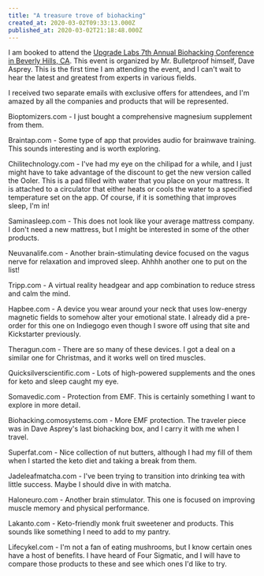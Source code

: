 ```yaml
---
title: "A treasure trove of biohacking"
created_at: 2020-03-02T09:33:13.000Z
published_at: 2020-03-02T21:18:48.000Z
---
```

I am booked to attend the [Upgrade Labs 7th Annual Biohacking Conference in Beverly Hills, CA](https://xp2020.upgradelabs.com/home?utm_source=google&utm_medium=ppc&utm_campaign=8675505752&utm_content=418079522115&utm_term=biohacking%20conference). This event is organized by Mr. Bulletproof himself, Dave Asprey. This is the first time I am attending the event, and I can't wait to hear the latest and greatest from experts in various fields.

I received two separate emails with exclusive offers for attendees, and I'm amazed by all the companies and products that will be represented.

Bioptomizers.com - I just bought a comprehensive magnesium supplement from them.

Braintap.com - Some type of app that provides audio for brainwave training. This sounds interesting and is worth exploring.

Chilitechnology.com - I've had my eye on the chilipad for a while, and I just might have to take advantage of the discount to get the new version called the Ooler. This is a pad filled with water that you place on your mattress. It is attached to a circulator that either heats or cools the water to a specified temperature set on the app. Of course, if it is something that improves sleep, I'm in!

Saminasleep.com - This does not look like your average mattress company. I don't need a new mattress, but I might be interested in some of the other products. 

Neuvanalife.com - Another brain-stimulating device focused on the vagus nerve for relaxation and improved sleep. Ahhhh another one to put on the list!

Tripp.com - A virtual reality headgear and app combination to reduce stress and calm the mind.

Hapbee.com - A device you wear around your neck that uses low-energy magnetic fields to somehow alter your emotional state. I already did a pre-order for this one on Indiegogo even though I swore off using that site and Kickstarter previously.

Theragun.com - There are so many of these devices. I got a deal on a similar one for Christmas, and it works well on tired muscles. 

Quicksilverscientific.com - Lots of high-powered supplements and the ones for keto and sleep caught my eye.

Somavedic.com - Protection from EMF. This is certainly something I want to explore in more detail.

Biohacking.comosystems.com - More EMF protection. The traveler piece was in Dave Asprey's last biohacking box, and I carry it with me when I travel.

Superfat.com - Nice collection of nut butters, although I had my fill of them when I started the keto diet and taking a break from them.

Jadeleafmatcha.com - I've been trying to transition into drinking tea with little success. Maybe I should dive in with matcha.

Haloneuro.com - Another brain stimulator. This one is focused on improving muscle memory and physical performance.

Lakanto.com - Keto-friendly monk fruit sweetener and products. This sounds like something I need to add to my pantry.

Lifecykel.com - I'm not a fan of eating mushrooms, but I know certain ones have a host of benefits. I have heard of Four Sigmatic, and I will have to compare those products to these and see which ones I'd like to try.
